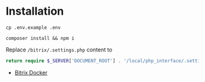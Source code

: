 # Installation

```shell
cp .env.example .env
```

```shell
composer install && npm i
```


Replace `/bitrix/.settings.php` content to
```php
return require $_SERVER['DOCUMENT_ROOT'] . '/local/php_interface/.settings.php';
```




- [Bitrix Docker](https://github.com/bitrixdock/bitrixdock)
